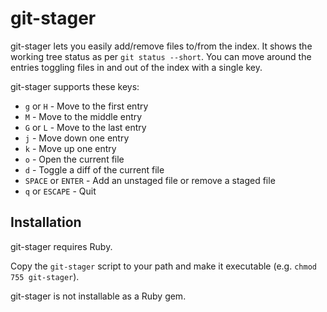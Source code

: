 # git-stager

git-stager lets you easily add/remove files to/from the index.  It shows the working tree status as per `git status --short`.  You can move around the entries toggling files in and out of the index with a single key.

git-stager supports these keys:

- `g` or `H` - Move to the first entry
- `M` - Move to the middle entry
- `G` or `L` - Move to the last entry
- `j` - Move down one entry
- `k` - Move up one entry
- `o` - Open the current file
- `d` - Toggle a diff of the current file
- `SPACE` or `ENTER` - Add an unstaged file or remove a staged file
- `q` or `ESCAPE` - Quit


## Installation

git-stager requires Ruby.

Copy the `git-stager` script to your path and make it executable (e.g. `chmod 755 git-stager`).

git-stager is not installable as a Ruby gem.

